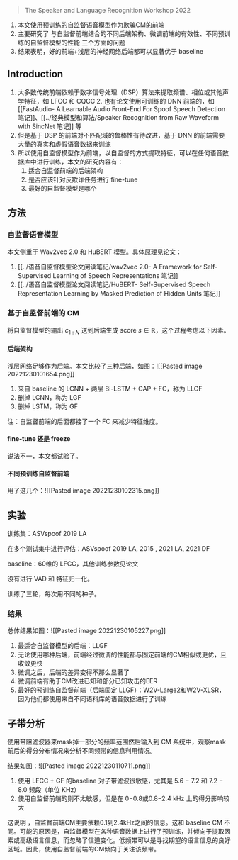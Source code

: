 >The Speaker and Language Recognition Workshop 2022

1. 本文使用预训练的自监督语音模型作为欺骗CM的前端
2. 主要研究了 与自监督前端结合的不同后端架构、微调前端的有效性、不同预训练的自监督模型的性能 三个方面的问题
3. 结果表明，好的前端+浅层的神经网络后端都可以显著优于 baseline

## Introduction

1. 大多数传统前端依赖于数字信号处理（DSP）算法来提取频谱、相位或其他声学特征，如 LFCC 和 CQCC
	2. 也有论文使用可训练的 DNN 前端的，如 [[FastAudio- A Learnable Audio Front-End For Spoof Speech Detection 笔记]]、[[../经典模型和算法/Speaker Recognition from Raw Waveform with SincNet 笔记]] 等
2. 但是基于 DSP 的前端对不匹配域的鲁棒性有待改进，基于 DNN 的前端需要大量的真实和虚假语音数据来训练
3. 所以使用自监督模型作为前端，以自监督的方式提取特征，可以在任何语音数据库中进行训练，本文的研究内容有：
	1. 适合自监督前端的后端架构
	2. 是否应该针对反欺诈任务进行 fine-tune
	3. 最好的自监督模型是哪个

## 方法

### 自监督语音模型

本文侧重于 Wav2vec 2.0 和 HuBERT 模型。具体原理见论文：
1. [[../语音自监督模型论文阅读笔记/wav2vec 2.0- A Framework for Self-Supervised Learning of Speech Representations 笔记]]
2. [[../语音自监督模型论文阅读笔记/HuBERT- Self-Supervised Speech Representation Learning by Masked Prediction of Hidden Units 笔记]]

### 基于自监督前端的 CM

将自监督模型的输出 $c_{1:N}$ 送到后端生成 score $s \in \mathbb{R}$，这个过程考虑以下因素。

#### 后端架构

浅层网络足够作为后端。本文比较了三种后端，如图：![[Pasted image 20221230101654.png]]
1. 来自 baseline 的 LCNN + 两层 Bi-LSTM + GAP + FC，称为 LLGF
2. 删掉 LCNN，称为 LGF
3. 删掉 LSTM，称为 GF

注：自监督前端的后面都接了一个 FC 来减少特征维度。

#### fine-tune 还是 freeze

说法不一，本文都试验了。

#### 不同预训练自监督前端

用了这几个：![[Pasted image 20221230102315.png]]

## 实验

训练集：ASVspoof 2019 LA

在多个测试集中进行评估：ASVspoof 2019 LA, 2015 , 2021 LA,  2021 DF

baseline：60维的 LFCC，其他训练参数见论文

没有进行 VAD 和 特征归一化。

训练了三轮，每次用不同的种子。

### 结果

总体结果如图：![[Pasted image 20221230105227.png]]

1. 最适合自监督模型的后端：LLGF
2. 无论使用哪种后端，前端经过微调的性能都与固定前端的CM相似或更优，且收敛更快
3. 微调之后，后端的差异变得不那么显著了
4. 微调前端有助于CM改进已知和部分已知攻击的EER
5. 最好的预训练自监督前端（后端固定 LLGF）：W2V-Large2和W2V-XLSR，因为他们都使用来自不同语料库的语音数据进行了训练

## 子带分析

使用带阻滤波器来mask掉一部分的频率范围然后输入到 CM 系统中，观察mask前后的得分分布情况来分析不同频带的信息利用情况。

结果如图：![[Pasted image 20221230110711.png]]
1. 使用 LFCC + GF 的baseline 对子带滤波很敏感，尤其是 5.6 − 7.2 和 7.2 − 8.0 频段（单位 KHz）
2. 使用自监督前端的则不太敏感，但是在 0−0.8或0.8−2.4 kHz 上的得分影响较大

这说明 ，自监督前端CM主要依赖0.1到2.4kHz之间的信息。这和 baseline CM 不同。可能的原因是，自监督模型在各种语音数据上进行了预训练，并倾向于提取因素或高级语言信息，而忽略了信道变化。低频带可以是寻找期望的语言信息的良好区域。因此，使用自监督前端的CM倾向于关注该频带。

